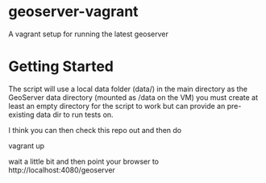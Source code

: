 geoserver-vagrant
=================

A vagrant setup for running the latest geoserver

Getting Started
===============

The script will use a local data folder (data/) in the main directory as the GeoServer data directory (mounted as /data on the VM) you must create at least an empty directory for the script to work but can provide an pre-existing data dir to run tests on.

I think you can then check this repo out and then do 

  vagrant up

wait a little bit and then point your browser to http://localhost:4080/geoserver

